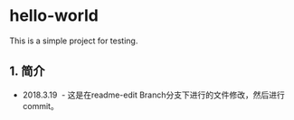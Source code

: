 # hello-world
This is a simple project for testing.

## 1. 简介
- 2018.3.19
  - 这是在readme-edit Branch分支下进行的文件修改，然后进行commit。
